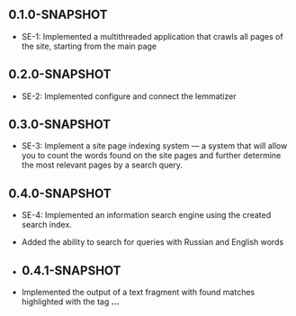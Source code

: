 ## 0.1.0-SNAPSHOT
* SE-1: Implemented a multithreaded application that crawls all pages
  of the site, starting from the main page

## 0.2.0-SNAPSHOT
* SE-2: Implemented configure and connect the lemmatizer

## 0.3.0-SNAPSHOT
* SE-3: Implement a site page indexing system — a system that
  will allow you to count the words found on the site pages and further determine the most
  relevant pages by a search query.

## 0.4.0-SNAPSHOT
* SE-4: Implemented an information search engine using the created
  search index.
* Added the ability to search for queries with Russian and English words

* ## 0.4.1-SNAPSHOT
* Implemented the output of a text fragment with found matches highlighted with the tag <b>...</b>